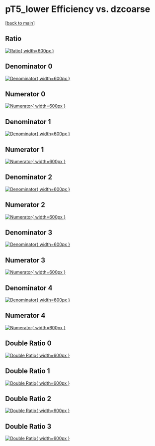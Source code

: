 # pT5_lower Efficiency vs. dzcoarse

[[back to main](./)]



## Ratio

[![Ratio](../mtv/var/pT5_lower_loweta_321_0_eff_dzcoarse.png){ width=600px }](../mtv/var/pT5_lower_loweta_321_0_eff_dzcoarse.pdf)

## Denominator 0

[![Denominator](../mtv/den/pT5_lower_loweta_321_0_eff_dzcoarse_den0.png){ width=600px }](../mtv/den/pT5_lower_loweta_321_0_eff_dzcoarse_den0.pdf)

## Numerator 0

[![Numerator](../mtv/num/pT5_lower_loweta_321_0_eff_dzcoarse_num0.png){ width=600px }](../mtv/num/pT5_lower_loweta_321_0_eff_dzcoarse_num0.pdf)

## Denominator 1

[![Denominator](../mtv/den/pT5_lower_loweta_321_0_eff_dzcoarse_den1.png){ width=600px }](../mtv/den/pT5_lower_loweta_321_0_eff_dzcoarse_den1.pdf)

## Numerator 1

[![Numerator](../mtv/num/pT5_lower_loweta_321_0_eff_dzcoarse_num1.png){ width=600px }](../mtv/num/pT5_lower_loweta_321_0_eff_dzcoarse_num1.pdf)

## Denominator 2

[![Denominator](../mtv/den/pT5_lower_loweta_321_0_eff_dzcoarse_den2.png){ width=600px }](../mtv/den/pT5_lower_loweta_321_0_eff_dzcoarse_den2.pdf)

## Numerator 2

[![Numerator](../mtv/num/pT5_lower_loweta_321_0_eff_dzcoarse_num2.png){ width=600px }](../mtv/num/pT5_lower_loweta_321_0_eff_dzcoarse_num2.pdf)

## Denominator 3

[![Denominator](../mtv/den/pT5_lower_loweta_321_0_eff_dzcoarse_den3.png){ width=600px }](../mtv/den/pT5_lower_loweta_321_0_eff_dzcoarse_den3.pdf)

## Numerator 3

[![Numerator](../mtv/num/pT5_lower_loweta_321_0_eff_dzcoarse_num3.png){ width=600px }](../mtv/num/pT5_lower_loweta_321_0_eff_dzcoarse_num3.pdf)

## Denominator 4

[![Denominator](../mtv/den/pT5_lower_loweta_321_0_eff_dzcoarse_den4.png){ width=600px }](../mtv/den/pT5_lower_loweta_321_0_eff_dzcoarse_den4.pdf)

## Numerator 4

[![Numerator](../mtv/num/pT5_lower_loweta_321_0_eff_dzcoarse_num4.png){ width=600px }](../mtv/num/pT5_lower_loweta_321_0_eff_dzcoarse_num4.pdf)

## Double Ratio 0

[![Double Ratio](../mtv/ratio/pT5_lower_loweta_321_0_eff_dzcoarse_ratio0.png){ width=600px }](../mtv/ratio/pT5_lower_loweta_321_0_eff_dzcoarse_ratio0.pdf)

## Double Ratio 1

[![Double Ratio](../mtv/ratio/pT5_lower_loweta_321_0_eff_dzcoarse_ratio1.png){ width=600px }](../mtv/ratio/pT5_lower_loweta_321_0_eff_dzcoarse_ratio1.pdf)

## Double Ratio 2

[![Double Ratio](../mtv/ratio/pT5_lower_loweta_321_0_eff_dzcoarse_ratio2.png){ width=600px }](../mtv/ratio/pT5_lower_loweta_321_0_eff_dzcoarse_ratio2.pdf)

## Double Ratio 3

[![Double Ratio](../mtv/ratio/pT5_lower_loweta_321_0_eff_dzcoarse_ratio3.png){ width=600px }](../mtv/ratio/pT5_lower_loweta_321_0_eff_dzcoarse_ratio3.pdf)

